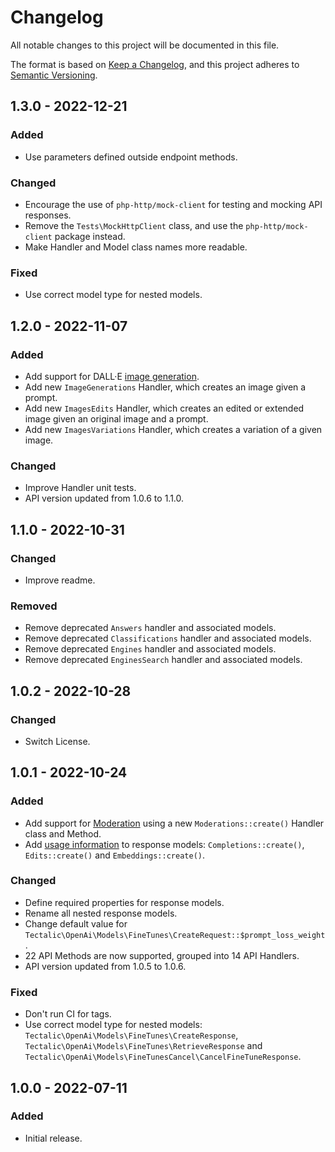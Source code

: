 # Changelog

All notable changes to this project will be documented in this file.

The format is based on [Keep a Changelog](https://keepachangelog.com/en/1.0.0/),
and this project adheres to [Semantic Versioning](https://semver.org/spec/v2.0.0.html).

## 1.3.0 - 2022-12-21

### Added
- Use parameters defined outside endpoint methods.

### Changed
- Encourage the use of `php-http/mock-client` for testing and mocking API responses.
- Remove the `Tests\MockHttpClient` class, and use the `php-http/mock-client` package instead.
- Make Handler and Model class names more readable.

### Fixed
- Use correct model type for nested models.

## 1.2.0 - 2022-11-07

### Added
- Add support for DALL·E [image generation](https://beta.openai.com/docs/guides/images).
- Add new `ImageGenerations` Handler, which creates an image given a prompt.
- Add new `ImagesEdits` Handler, which creates an edited or extended image given an original image and a prompt.
- Add new `ImagesVariations` Handler, which creates a variation of a given image.

### Changed
- Improve Handler unit tests.
- API version updated from 1.0.6 to 1.1.0.

## 1.1.0 - 2022-10-31

### Changed
- Improve readme.

### Removed
- Remove deprecated `Answers` handler and associated models.
- Remove deprecated `Classifications` handler and associated models.
- Remove deprecated `Engines` handler and associated models.
- Remove deprecated `EnginesSearch` handler and associated models.

## 1.0.2 - 2022-10-28

### Changed
- Switch License.

## 1.0.1 - 2022-10-24

### Added
- Add support for [Moderation](https://beta.openai.com/docs/guides/moderation) using a new `Moderations::create()` Handler class and Method.
- Add [usage information](https://community.openai.com/t/usage-info-in-api-responses/18862) to response models: `Completions::create()`, `Edits::create()` and `Embeddings::create()`.

### Changed
- Define required properties for response models.
- Rename all nested response models.
- Change default value for `Tectalic\OpenAi\Models\FineTunes\CreateRequest::$prompt_loss_weight`.
- 22 API Methods are now supported, grouped into 14 API Handlers.
- API version updated from 1.0.5 to 1.0.6.

### Fixed
- Don't run CI for tags.
- Use correct model type for nested models: `Tectalic\OpenAi\Models\FineTunes\CreateResponse`, `Tectalic\OpenAi\Models\FineTunes\RetrieveResponse` and `Tectalic\OpenAi\Models\FineTunesCancel\CancelFineTuneResponse`.

## 1.0.0 - 2022-07-11

### Added
- Initial release.
